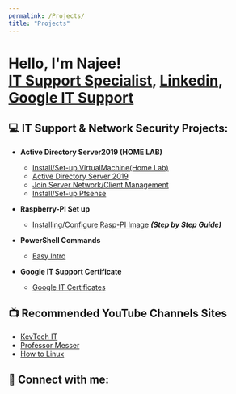```yaml
---
permalink: /Projects/
title: "Projects"
---
```



<h1>Hello, I'm Najee! <br/><a href="https://github.com/Njen4tech">IT Support Specialist</a>, <a href="https://www.linkedin.com/in/najen2ab/">Linkedin</a>, <a href="https://www.coursera.org/account/accomplishments/specialization/8XYGHPCPMLWB">Google IT Support </a></h1>

<h2>💻 IT Support & Network Security Projects:</h2>

- <b>Active Directory Server2019 (HOME LAB)</b>
  - [Install/Set-up VirtualMachine(Home Lab)](https://github.com/Njen4tech/VMware-Set-up)
  - [Active Directory Server 2019](--)
  - [Join Server Network/Client Management](--)
  - [Install/Set-up Pfsense](https://github.com/Njen4tech/Pfsense-Firewall-Configuration)

- <b>Raspberry-PI Set up </b>
  - [Installing/Configure Rasp-PI Image](https://njen4tech.blogspot.com/) <b><i>(Step by Step Guide)</b></i>
- <b>PowerShell Commands</b>
  - [Easy Intro ](-)
- <b>Google IT Support Certificate</b>
  - [Google IT Certificates](https://www.coursera.org/account/accomplishments/specialization/8XYGHPCPMLWB)

<h2>📺 Recommended YouTube Channels Sites  
</h2>

- [KevTech IT](https://www.youtube.com/c/KevtechITSupport)
- [Professor Messer](https://www.professormesser.com/)
- [How to Linux](https://www.youtube.com/@LearnLinuxTV)

<h2> 🔎 Connect with me:</h2>

